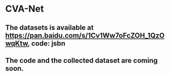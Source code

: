 # CVA-Net
## The datasets is available at https://pan.baidu.com/s/1Cv1Ww7oFcZOH_1QzOwqKtw, code: jsbn
## The code and the collected dataset are coming soon.